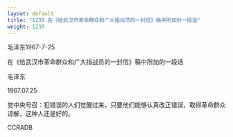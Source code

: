 ```yaml
---
layout: default
title: "1230.在《给武汉市革命群众和广大指战员的一封信》稿中所加的一段话"
weight: 1230
---
```


毛泽东1967-7-25

在《给武汉市革命群众和广大指战员的一封信》稿中所加的一段话

毛泽东

1967.07.25

党中央号召：犯错误的人们觉醒过来，只要他们能够认真改正错误，取得革命群众谅解，这种人还是好的。

CCRADB

